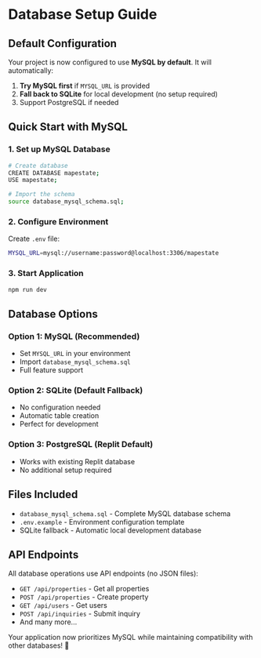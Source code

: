 # Database Setup Guide

## Default Configuration

Your project is now configured to use **MySQL by default**. It will automatically:

1. **Try MySQL first** if `MYSQL_URL` is provided
2. **Fall back to SQLite** for local development (no setup required)
3. Support PostgreSQL if needed

## Quick Start with MySQL

### 1. Set up MySQL Database

```bash
# Create database
CREATE DATABASE mapestate;
USE mapestate;

# Import the schema
source database_mysql_schema.sql;
```

### 2. Configure Environment

Create `.env` file:
```bash
MYSQL_URL=mysql://username:password@localhost:3306/mapestate
```

### 3. Start Application

```bash
npm run dev
```

## Database Options

### Option 1: MySQL (Recommended)
- Set `MYSQL_URL` in your environment
- Import `database_mysql_schema.sql`
- Full feature support

### Option 2: SQLite (Default Fallback)
- No configuration needed
- Automatic table creation
- Perfect for development

### Option 3: PostgreSQL (Replit Default)
- Works with existing Replit database
- No additional setup required

## Files Included

- `database_mysql_schema.sql` - Complete MySQL database schema
- `.env.example` - Environment configuration template
- SQLite fallback - Automatic local development database

## API Endpoints

All database operations use API endpoints (no JSON files):

- `GET /api/properties` - Get all properties
- `POST /api/properties` - Create property
- `GET /api/users` - Get users
- `POST /api/inquiries` - Submit inquiry
- And many more...

Your application now prioritizes MySQL while maintaining compatibility with other databases! 🎉